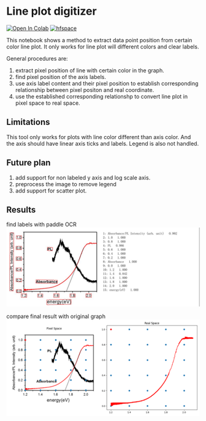 # Line plot digitizer

[![Open In Colab](https://colab.research.google.com/assets/colab-badge.svg)](https://colab.research.google.com/github/HaoleiH/AI-driven-projects/blob/main/line_plot_digitizer/graph_digitizer.ipynb)
[![hfspace](https://img.shields.io/badge/🤗-Huggingface%20Demo-yellow)](https://huggingface.co/spaces/holyhigh666/graph-digitizer)




This notebook shows a method to extract data point position from certain color line plot. It only works for line plot will different colors and clear labels.

General procedures are:
1. extract pixel position of line with certain color in the graph.
2. find pixel position of the axis labels.
3. use axis label content and their pixel position to establish corresponding relationship between pixel positon and real coordinate.
4. use the established corresponding relationshp to convert line plot in pixel space to real space. 

## Limitations

This tool only works for plots with line color different than axis color. And the axis should have linear axis ticks and labels. Legend is also not handled.

## Future plan

1. add support for non labeled y axis and log scale axis.
2. preprocess the image to remove legend
3. add support for scatter plot.

## Results

find labels with paddle OCR
![image1](./result1.jpg)

compare final result with original graph
![image1](./result2.png)
